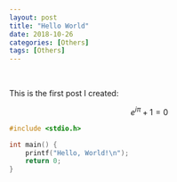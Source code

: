 ```yaml
---
layout: post
title: "Hello World"
date: 2018-10-26
categories: [Others]
tags: [Others]
---
```


<br>

This is the first post I created:

$$
e^{i\pi} + 1 = 0
$$

```c
#include <stdio.h>

int main() {
    printf("Hello, World!\n");
    return 0;
}
```

<br>
